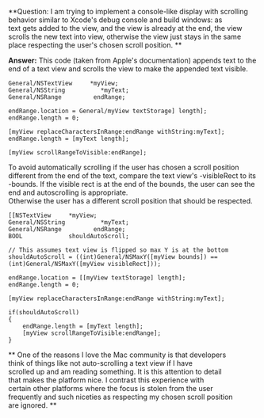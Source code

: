 **Question: I am trying to implement a console-like display with scrolling  
behavior similar to Xcode's debug console and build windows: as  
text gets added to the view, and the view is already at the end, the view  
scrolls the new text into view, otherwise the view just stays in the same  
place respecting the user's chosen scroll position.
**


**Answer:**
This code (taken from Apple's documentation) appends text to the end of a text view and scrolls the view to make the appended text visible.

    
    General/NSTextView     *myView;
    General/NSString          *myText;
    General/NSRange         endRange;

    endRange.location = General/myView textStorage] length];
    endRange.length = 0;

    [myView replaceCharactersInRange:endRange withString:myText];
    endRange.length = [myText length];

    [myView scrollRangeToVisible:endRange];



To avoid automatically scrolling if the user has chosen a scroll position different from the end of the text, compare the text view's -visibleRect to its -bounds.  If the visible rect is at the end of the bounds, the user can see the end and autoscrolling is appropriate.  
Otherwise the user has a different scroll position that should be respected.

    
    [[NSTextView     *myView;
    General/NSString          *myText;
    General/NSRange         endRange;
    BOOL             shouldAutoScroll;

    // This assumes text view is flipped so max Y is at the bottom
    shouldAutoScroll = ((int)General/NSMaxY([myView bounds]) == (int)General/NSMaxY([myView visibleRect]));

    endRange.location = [[myView textStorage] length];
    endRange.length = 0;

    [myView replaceCharactersInRange:endRange withString:myText];

    if(shouldAutoScroll)
    {
        endRange.length = [myText length];
        [myView scrollRangeToVisible:endRange];
    }


**
One of the reasons I love the Mac community is that developers  
think of things like not auto-scrolling a text view if I have  
scrolled up and am reading something.  It is this attention to detail  
that makes the platform nice.  I contrast this experience with  
certain other platforms where the focus is stolen from the user  
frequently and such niceties as respecting my chosen scroll position  
are ignored.
**